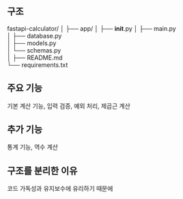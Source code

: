 
## 구조

fastapi-calculator/
│
├── app/
│   ├── __init__.py
│   ├── main.py     
│   ├── database.py    
│   ├── models.py       
│   └── schemas.py       
│
├── README.md         
└── requirements.txt   

## 주요 기능

기본 계산 기능, 입력 검증, 예외 처리, 제곱근 계산

## 추가 기능

통계 기능, 역수 계산

## 구조를 분리한 이유

코드 가독성과 유지보수에 유리하기 때문에
